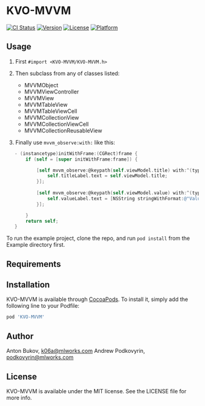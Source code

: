 # KVO-MVVM

[![CI Status](http://img.shields.io/travis/ML-Works/KVO-MVVM.svg?style=flat)](https://travis-ci.org/ML-Works/KVO-MVVM)
[![Version](https://img.shields.io/cocoapods/v/KVO-MVVM.svg?style=flat)](http://cocoapods.org/pods/KVO-MVVM)
[![License](https://img.shields.io/cocoapods/l/KVO-MVVM.svg?style=flat)](http://cocoapods.org/pods/KVO-MVVM)
[![Platform](https://img.shields.io/cocoapods/p/KVO-MVVM.svg?style=flat)](http://cocoapods.org/pods/KVO-MVVM)

## Usage

1. First `#import <KVO-MVVM/KVO-MVVM.h>`

2. Then subclass from any of classes listed:
   * MVVMObject
   * MVVMViewController
   * MVVMView
   * MVVMTableView
   * MVVMTableViewCell
   * MVVMCollectionView
   * MVVMCollectionViewCell
   * MVVMCollectionReusableView

3. Finally use `mvvm_observe:with:` like this:
```objective-c
   - (instancetype)initWithFrame:(CGRect)frame {
       if (self = [super initWithFrame:frame]) {

           [self mvvm_observe:@keypath(self.viewModel.title) with:^(typeof(self) self, NSString *title) {
               self.titleLabel.text = self.viewModel.title;
           }];
           
           [self mvvm_observe:@keypath(self.viewModel.value) with:^(typeof(self) self, NSNumber *value) {
               self.valueLabel.text = [NSString stringWithFormat:@"Value = %f", self.viewModel.value);
           }];

       }
       return self;
   }
```

To run the example project, clone the repo, and run `pod install` from the Example directory first.

## Requirements

## Installation

KVO-MVVM is available through [CocoaPods](http://cocoapods.org). To install
it, simply add the following line to your Podfile:

```ruby
pod 'KVO-MVVM'
```

## Author

Anton Bukov, k06a@mlworks.com
Andrew Podkovyrin, podkovyrin@mlworks.com

## License

KVO-MVVM is available under the MIT license. See the LICENSE file for more info.
